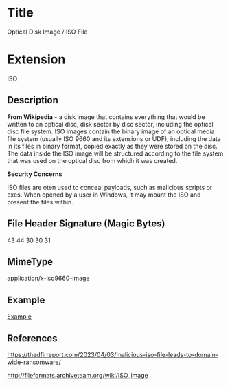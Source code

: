# Title

Optical Disk Image / ISO File

# Extension

ISO

## Description

**From Wikipedia** - a disk image that contains everything that would be written to an optical disc, disk sector by disc sector, including the optical disc file system. ISO images contain the binary image of an optical media file system (usually ISO 9660 and its extensions or UDF), including the data in its files in binary format, copied exactly as they were stored on the disc. The data inside the ISO image will be structured according to the file system that was used on the optical disc from which it was created.

**Security Concerns**

ISO files are oten used to conceal payloads, such as malicious scripts or exes. When opened by a user in Windows, it may mount the ISO and present the files within.

## File Header Signature (Magic Bytes)

43 44 30 30 31	

## MimeType

application/x-iso9660-image

## Example

[Example](../../../FileExamples/raw/main/ExampleFiles//example.iso)

## References

https://thedfirreport.com/2023/04/03/malicious-iso-file-leads-to-domain-wide-ransomware/

http://fileformats.archiveteam.org/wiki/ISO_image

